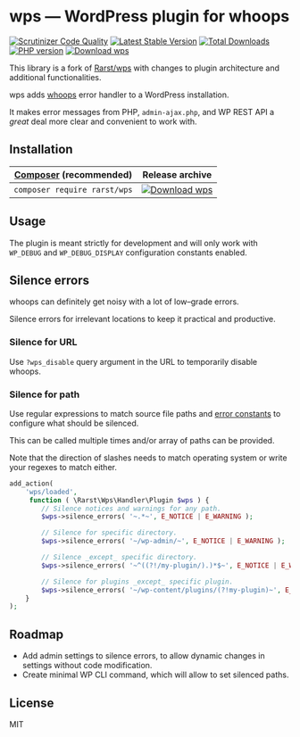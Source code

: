 # wps — WordPress plugin for whoops
[![Scrutinizer Code Quality](https://scrutinizer-ci.com/g/Rarst/wps/badges/quality-score.png?b=master)](https://scrutinizer-ci.com/g/Rarst/wps/?branch=master)
[![Latest Stable Version](https://poser.pugx.org/rarst/wps/v/stable)](https://packagist.org/packages/rarst/wps)
[![Total Downloads](https://poser.pugx.org/rarst/wps/downloads)](https://packagist.org/packages/rarst/wps)
[![PHP version](https://img.shields.io/packagist/php-v/rarst/wps.svg)](https://packagist.org/packages/rarst/wps)
[![Download wps](https://img.shields.io/badge/download-wps.zip-blue)](https://github.com/Rarst/wps/releases/latest/download/wps.zip)

This library is a fork of [Rarst/wps](https://github.com/Rarst/wps) with changes to plugin architecture and additional functionalities.

wps adds [whoops](http://filp.github.io/whoops/) error handler to a WordPress installation. 

It makes error messages from PHP, `admin-ajax.php`, and WP REST API a _great_ deal more clear and convenient to work with.

## Installation

| [Composer](https://getcomposer.org/) (recommended) | Release archive |  
| -------------------------------------------------- | -------- |  
| `composer require rarst/wps` | [![Download wps](https://img.shields.io/badge/download-wps.zip-blue?style=for-the-badge)](https://github.com/Rarst/wps/releases/latest/download/wps.zip) |

## Usage

The plugin is meant strictly for development and will only work with `WP_DEBUG` and `WP_DEBUG_DISPLAY` configuration constants enabled.

## Silence errors

whoops can definitely get noisy with a lot of low–grade errors.

Silence errors for irrelevant locations to keep it practical and productive.

### Silence for URL

Use `?wps_disable` query argument in the URL to temporarily disable whoops. 

### Silence for path

Use regular expressions to match source file paths and [error constants](https://www.php.net/manual/en/errorfunc.constants.php) to configure what should be silenced.

This can be called multiple times and/or array of paths can be provided.

Note that the direction of slashes needs to match operating system or write your regexes to match either.

```php
add_action(
    'wps/loaded',
     function ( \Rarst\Wps\Handler\Plugin $wps ) {
        // Silence notices and warnings for any path. 
        $wps->silence_errors( '~.*~', E_NOTICE | E_WARNING );

        // Silence for specific directory.
        $wps->silence_errors( '~/wp-admin/~', E_NOTICE | E_WARNING );

        // Silence _except_ specific directory.
        $wps->silence_errors( '~^((?!/my-plugin/).)*$~', E_NOTICE | E_WARNING );

        // Silence for plugins _except_ specific plugin.
        $wps->silence_errors( '~/wp-content/plugins/(?!my-plugin)~', E_NOTICE | E_WARNING );
    }
);
```
## Roadmap

- Add admin settings to silence errors, to allow dynamic changes in settings without code modification.
- Create minimal WP CLI command, which will allow to set silenced paths.

## License

MIT
